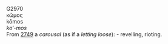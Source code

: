 G2970  
κῶμος  
kōmos  
*ko‘-mos*  
From [2749](g2749) a *carousal* (as if a *letting* *loose*): -
revelling, rioting.  
